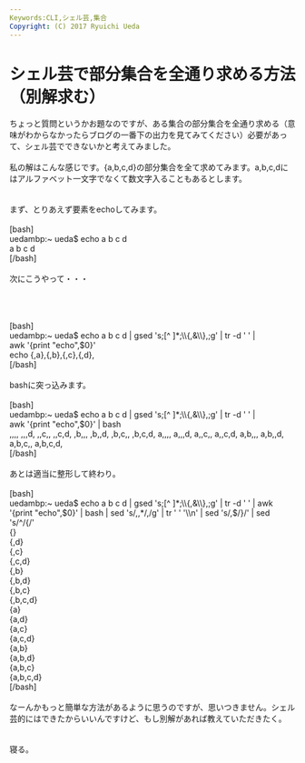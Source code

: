 ```yaml
---
Keywords:CLI,シェル芸,集合
Copyright: (C) 2017 Ryuichi Ueda
---
```

# シェル芸で部分集合を全通り求める方法（別解求む）
ちょっと質問というかお題なのですが、ある集合の部分集合を全通り求める（意味がわからなかったらブログの一番下の出力を見てみてください）必要があって、シェル芸でできないかと考えてみました。<br />
<br />
私の解はこんな感じです。{a,b,c,d}の部分集合を全て求めてみます。a,b,c,dにはアルファベット一文字でなくて数文字入ることもあるとします。<br />
<br />
<br />
まず、とりあえず要素をechoしてみます。<br />
<br />
[bash]<br />
uedambp:~ ueda$ echo a b c d<br />
a b c d<br />
[/bash]<br />
<br />
次にこうやって・・・<br />
<br />
<!--more--><br />
<br />
[bash]<br />
uedambp:~ ueda$ echo a b c d | gsed 's;[^ ]*;\\{,&amp;\\},;g' | tr -d ' ' |<br />
 awk '{print &quot;echo&quot;,$0}'<br />
echo {,a},{,b},{,c},{,d},<br />
[/bash]<br />
<br />
bashに突っ込みます。<br />
<br />
[bash]<br />
uedambp:~ ueda$ echo a b c d | gsed 's;[^ ]*;\\{,&amp;\\},;g' | tr -d ' ' |<br />
 awk '{print &quot;echo&quot;,$0}' | bash<br />
,,,, ,,,d, ,,c,, ,,c,d, ,b,,, ,b,,d, ,b,c,, ,b,c,d, a,,,, a,,,d, a,,c,, a,,c,d, a,b,,, a,b,,d, a,b,c,, a,b,c,d,<br />
[/bash]<br />
<br />
あとは適当に整形して終わり。<br />
<br />
[bash]<br />
uedambp:~ ueda$ echo a b c d | gsed 's;[^ ]*;\\{,&amp;\\},;g' | tr -d ' ' | awk '{print &quot;echo&quot;,$0}' | bash | sed 's/,,*/,/g' | tr ' ' '\\n' | sed 's/,$/}/' | sed 's/^/{/'<br />
{}<br />
{,d}<br />
{,c}<br />
{,c,d}<br />
{,b}<br />
{,b,d}<br />
{,b,c}<br />
{,b,c,d}<br />
{a}<br />
{a,d}<br />
{a,c}<br />
{a,c,d}<br />
{a,b}<br />
{a,b,d}<br />
{a,b,c}<br />
{a,b,c,d}<br />
[/bash]<br />
<br />
なーんかもっと簡単な方法があるように思うのですが、思いつきません。シェル芸的にはできたからいいんですけど、もし別解があれば教えていただきたく。<br />
<br />
<br />
寝る。<br />

